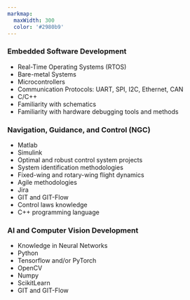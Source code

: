 ```yaml
---
markmap:
  maxWidth: 300
  color: '#2980b9'
---
```


### Embedded Software Development
- Real-Time Operating Systems (RTOS)
- Bare-metal Systems
- Microcontrollers
- Communication Protocols: UART, SPI, I2C, Ethernet, CAN
- C/C++
- Familiarity with schematics
- Familiarity with hardware debugging tools and methods

### Navigation, Guidance, and Control (NGC)
- Matlab
- Simulink
- Optimal and robust control system projects
- System identification methodologies
- Fixed-wing and rotary-wing flight dynamics
- Agile methodologies
- Jira
- GIT and GIT-Flow
- Control laws knowledge
- C++ programming language

### AI and Computer Vision Development
- Knowledge in Neural Networks
- Python
- Tensorflow and/or PyTorch
- OpenCV
- Numpy
- ScikitLearn
- GIT and GIT-Flow
